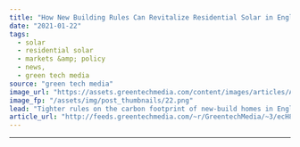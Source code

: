 ```yaml
---
title: "How New Building Rules Can Revitalize Residential Solar in England"
date: "2021-01-22"
tags: 
  - solar
  - residential solar
  - markets &amp; policy
  - news,
  - green tech media
source: "green tech media"
image_url: "https://assets.greentechmedia.com/content/images/articles/Alva_Scotland_Residential_PV_Viridian_Solar_Credit_Forster_Group.jpg"
image_fp: "/assets/img/post_thumbnails/22.png"
lead: "Tighter rules on the carbon footprint of new-build homes in England could likely trigger a fresh boom for residential solar. New homes will be required to produce 31 percent less carbon dioxide than they do now, according to plans laid out this week, ..."
article_url: "http://feeds.greentechmedia.com/~r/GreentechMedia/~3/ecH8xbqVAVw/how-new-building-rules-can-revitalize-residential-solar-in-england"
---
```


---
